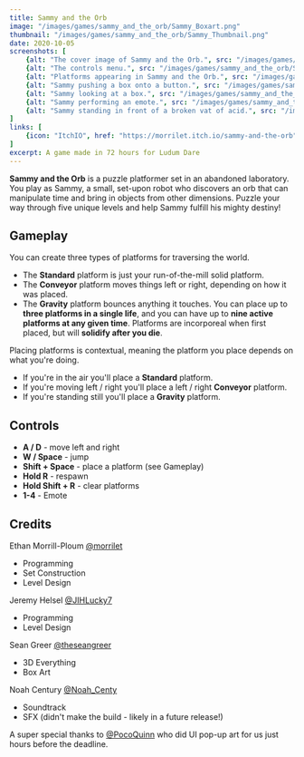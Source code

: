 ```yaml
---
title: Sammy and the Orb
image: "/images/games/sammy_and_the_orb/Sammy_Boxart.png"
thumbnail: "/images/games/sammy_and_the_orb/Sammy_Thumbnail.png"
date: 2020-10-05
screenshots: [
    {alt: "The cover image of Sammy and the Orb.", src: "/images/games/sammy_and_the_orb/Sammy_Boxart_Title.png"},
    {alt: "The controls menu.", src: "/images/games/sammy_and_the_orb/Sammy_Boxart_Controls.jpg"},
    {alt: "Platforms appearing in Sammy and the Orb.", src: "/images/games/sammy_and_the_orb/Screenshot_1.png"},
    {alt: "Sammy pushing a box onto a button.", src: "/images/games/sammy_and_the_orb/Screenshot_2.png"},
    {alt: "Sammy looking at a box.", src: "/images/games/sammy_and_the_orb/Screenshot_3.png"},
    {alt: "Sammy performing an emote.", src: "/images/games/sammy_and_the_orb/Screenshot_4.png"},
    {alt: "Sammy standing in front of a broken vat of acid.", src: "/images/games/sammy_and_the_orb/Screenshot_5.png"},
]
links: [
    {icon: "ItchIO", href: "https://morrilet.itch.io/sammy-and-the-orb"},
]
excerpt: A game made in 72 hours for Ludum Dare
---
```


**Sammy and the Orb** is a puzzle platformer set in an abandoned laboratory. You play as Sammy, a small, set-upon robot who discovers an orb that can manipulate time and bring in objects from other dimensions. Puzzle your way through five unique levels and help Sammy fulfill his mighty destiny!

## Gameplay

You can create three types of platforms for traversing the world.

* The **Standard** platform is just your run-of-the-mill solid platform.
* The **Conveyor** platform moves things left or right, depending on how it was placed.
* The **Gravity** platform bounces anything it touches.
You can place up to **three platforms in a single life**, and you can have up to **nine active platforms at any given time**. Platforms are incorporeal when first placed, but will **solidify after you die**.

Placing platforms is contextual, meaning the platform you place depends on what you're doing. 

* If you're in the air you'll place a **Standard** platform.
* If you're moving left / right you'll place a left / right **Conveyor** platform.
* If you're standing still you'll place a **Gravity** platform.

## Controls

* **A / D** - move left and right
* **W / Space** - jump
* **Shift + Space** - place a platform (see Gameplay)
* **Hold R** - respawn
* **Hold Shift + R** - clear platforms
* **1-4** - Emote

## Credits

Ethan Morrill-Ploum [@morrilet](https://twitter.com/morrilet)
* Programming
* Set Construction
* Level Design

Jeremy Helsel [@JIHLucky7](https://twitter.com/JIHLucky7)
* Programming
* Level Design

Sean Greer [@theseangreer](https://twitter.com/theseangreer)
* 3D Everything
* Box Art

Noah Century [@Noah_Centy](https://twitter.com/Noah_Centy)
* Soundtrack
* SFX (didn't make the build - likely in a future release!)

A super special thanks to [@PocoQuinn](https://twitter.com/PocoQuinn) who did UI pop-up art for us just hours before the deadline.
